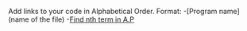 Add links to your code in Alphabetical Order. Format: -[Program name](name of the file)
-[Find nth term in A.P](AP.c)

